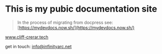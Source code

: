 # This is my pubic documentation site

> In the process of migrating from docpress see: [https://mydevdocs.now.sh/](https://mydevdocs.now.sh/)

www.cliff-crerar.tech

get in touch: info@infinityarc.net

